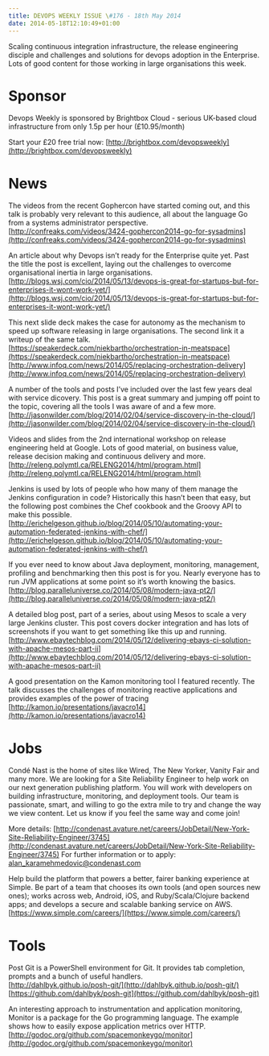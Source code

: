 ```yaml
---
title: DEVOPS WEEKLY ISSUE \#176 - 18th May 2014 
date: 2014-05-18T12:10:49+01:00
---
```


Scaling continuous integration infrastructure, the release engineering disciple and challenges and solutions for devops adoption in the Enterprise. Lots of good content for those working in large organisations this week.


Sponsor
======

Devops Weekly is sponsored by Brightbox Cloud - serious UK-based cloud infrastructure from only 1.5p per hour (£10.95/month)

Start your £20 free trial now: [http://brightbox.com/devopsweekly](http://brightbox.com/devopsweekly)


News
====

The videos from the recent Gophercon have started coming out, and this talk is probably very relevant to this audience, all about the language Go from a systems administrator perspective.
<br>[http://confreaks.com/videos/3424-gophercon2014-go-for-sysadmins](http://confreaks.com/videos/3424-gophercon2014-go-for-sysadmins)


An article about why Devops isn’t ready for the Enterprise quite yet. Past the title the post is excellent, laying out the challenges to overcome organisational inertia in large organisations.
<br>[http://blogs.wsj.com/cio/2014/05/13/devops-is-great-for-startups-but-for-enterprises-it-wont-work-yet/](http://blogs.wsj.com/cio/2014/05/13/devops-is-great-for-startups-but-for-enterprises-it-wont-work-yet/)


This next slide deck makes the case for autonomy as the mechanism to speed up software releasing in large organisations. The second link it a writeup of the same talk.
<br>[https://speakerdeck.com/niekbartho/orchestration-in-meatspace](https://speakerdeck.com/niekbartho/orchestration-in-meatspace)
<br>[http://www.infoq.com/news/2014/05/replacing-orchestration-delivery](http://www.infoq.com/news/2014/05/replacing-orchestration-delivery)


A number of the tools and posts I’ve included over the last few years deal with service dicovery. This post is a great summary and jumping off point to the topic, covering all the tools I was aware of and a few more.
<br>[http://jasonwilder.com/blog/2014/02/04/service-discovery-in-the-cloud/](http://jasonwilder.com/blog/2014/02/04/service-discovery-in-the-cloud/)


Videos and slides from the 2nd international workshop on release engineering held at Google. Lots of good material, on business value, release decision making and continuous delivery and more.
<br>[http://releng.polymtl.ca/RELENG2014/html/program.html](http://releng.polymtl.ca/RELENG2014/html/program.html)


Jenkins is used by lots of people who how many of them manage the Jenkins configuration in code? Historically this hasn’t been that easy, but the following post combines the Chef cookbook and the Groovy API to make this possible.
<br>[http://erichelgeson.github.io/blog/2014/05/10/automating-your-automation-federated-jenkins-with-chef/](http://erichelgeson.github.io/blog/2014/05/10/automating-your-automation-federated-jenkins-with-chef/)


If you ever need to know about Java deployment, monitoring, management, profiling and benchmarking then this post is for you. Nearly everyone has to run JVM applications at some point so it’s worth knowing the basics.
<br>[http://blog.paralleluniverse.co/2014/05/08/modern-java-pt2/](http://blog.paralleluniverse.co/2014/05/08/modern-java-pt2/)


A detailed blog post, part of a series, about using Mesos to scale a very large Jenkins cluster. This post covers docker integration and has lots of screenshots if you want to get something like this up and running.
<br>[http://www.ebaytechblog.com/2014/05/12/delivering-ebays-ci-solution-with-apache-mesos-part-ii](http://www.ebaytechblog.com/2014/05/12/delivering-ebays-ci-solution-with-apache-mesos-part-ii)


A good presentation on the Kamon monitoring tool I featured recently. The talk discusses the challenges of monitoring reactive applications and provides examples of the power of tracing
<br>[http://kamon.io/presentations/javacro14](http://kamon.io/presentations/javacro14)


Jobs
====

Condé Nast is the home of sites like Wired, The New Yorker, Vanity Fair and many more. We are looking for a Site Reliability Engineer to help work on our next generation publishing platform.  You will work with developers on building infrastructure, monitoring, and deployment tools. Our team is passionate, smart, and willing to go the extra mile to try and change the way we view content. Let us know if you feel the same way and come join!

More details: [http://condenast.avature.net/careers/JobDetail/New-York-Site-Reliability-Engineer/3745](http://condenast.avature.net/careers/JobDetail/New-York-Site-Reliability-Engineer/3745)
For further information or to apply: alan_karamehmedovic@condenast.com


Help build the platform that powers a better, fairer banking experience at Simple. Be part of a team that chooses its own tools (and open sources new ones); works across web, Android, iOS, and Ruby/Scala/Clojure backend apps; and develops a secure and scalable banking service on AWS.
<br>[https://www.simple.com/careers/](https://www.simple.com/careers/)


Tools
====

Post Git is a PowerShell environment for Git. It provides tab completion, prompts and a bunch of useful handlers.
<br>[http://dahlbyk.github.io/posh-git/](http://dahlbyk.github.io/posh-git/)
<br>[https://github.com/dahlbyk/posh-git](https://github.com/dahlbyk/posh-git)


An interesting approach to instrumentation and application monitoring, Monitor is a package for the Go programming language. The example shows how to easily expose application metrics over HTTP.
<br>[http://godoc.org/github.com/spacemonkeygo/monitor](http://godoc.org/github.com/spacemonkeygo/monitor)



